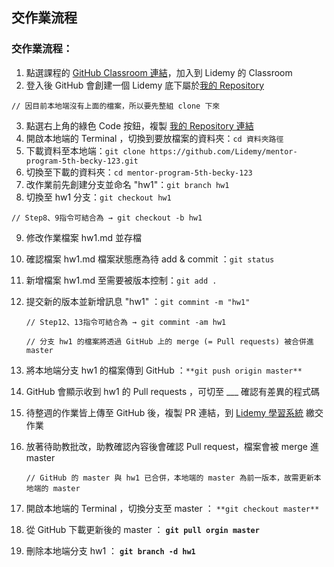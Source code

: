 ## 交作業流程

### 交作業流程：

1. 點選課程的 [GitHub Classroom 連結](https://classroom.github.com/a/yNNrtNyW)，加入到 Lidemy 的 Classroom
2. 登入後 GitHub 會創建一個 Lidemy 底下屬於[我的 Repository](https://github.com/Lidemy/mentor-program-5th-becky-123)

  `// 因目前本地端沒有上面的檔案，所以要先整組 clone 下來`

3. 點選右上角的綠色 Code 按鈕，複製 [我的 Repository 連結](https://github.com/Lidemy/mentor-program-5th-becky-123.git)
4. 開啟本地端的 Terminal ，切換到要放檔案的資料夾：`cd 資料夾路徑`
5. 下載資料至本地端：`git clone https://github.com/Lidemy/mentor-program-5th-becky-123.git`
6. 切換至下載的資料夾：`cd mentor-program-5th-becky-123`
7. 改作業前先創建分支並命名 "hw1"：`git branch hw1`
8. 切換至 hw1 分支：`git checkout hw1`

  `// Step8、9指令可結合為 → git checkout -b hw1`

9. 修改作業檔案 hw1.md 並存檔
10. 確認檔案 hw1.md 檔案狀態應為待 add & commit ：`git status`
11. 新增檔案 hw1.md 至需要被版本控制：`git add .`
12. 提交新的版本並新增訊息 "hw1" ：`git commint -m "hw1"`

    `// Step12、13指令可結合為 → git commint -am hw1`

    `// 分支 hw1 的檔案將透過 GitHub 上的 merge (= Pull requests) 被合併進 master`

13. 將本地端分支 hw1 的檔案傳到 GitHub ：`**git push origin master**`
14. GitHub 會顯示收到 hw1 的 Pull requests ，可切至 ___ 確認有差異的程式碼
15. 待整週的作業皆上傳至 GitHub 後，複製 PR 連結，到 [Lidemy 學習系統](https://learning.lidemy.com/course) 繳交作業
16. 放著待助教批改，助教確認內容後會確認 Pull request，檔案會被 merge 進 master

    `// GitHub 的 master 與 hw1 已合併，本地端的 master 為前一版本，故需更新本地端的 master`

17. 開啟本地端的 Terminal ，切換分支至 master ： `**git checkout master**`
18. 從 GitHub 下載更新後的 master ： **`git pull orgin master`**
19. 刪除本地端分支 hw1 ： **`git branch -d hw1`**